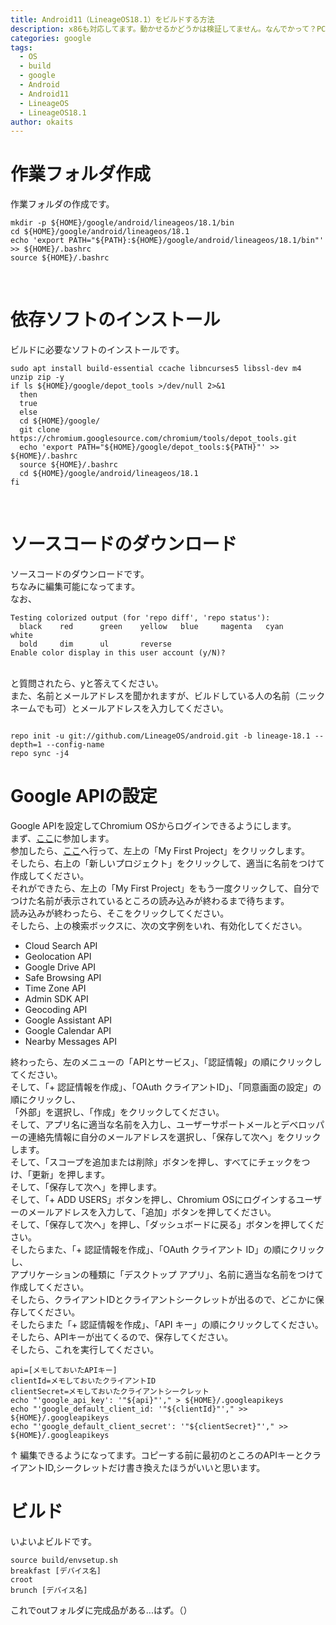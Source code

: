 ```yaml
---
title: Android11（LineageOS18.1）をビルドする方法
description: x86も対応してます。動かせるかどうかは検証してません。なんでかって？PCが処理落ちしたからです。（）あれ？なんか見たことあるような...？
categories: google
tags:
  - OS
  - build
  - google
  - Android
  - Android11
  - LineageOS
  - LineageOS18.1
author: okaits
---
```

<h1>作業フォルダ作成</h1>
作業フォルダの作成です。<br>
<pre class="prettyprint"><code class="prettyprint lang-bash">mkdir -p ${HOME}/google/android/lineageos/18.1/bin
cd ${HOME}/google/android/lineageos/18.1
echo 'export PATH="${PATH}:${HOME}/google/android/lineageos/18.1/bin"' >> ${HOME}/.bashrc
source ${HOME}/.bashrc
</code></pre><br>
<h1>依存ソフトのインストール</h1>
ビルドに必要なソフトのインストールです。<br>
<pre class="prettyprint"><code class="prettyprint lang-bash">sudo apt install build-essential ccache libncurses5 libssl-dev m4 unzip zip -y
if ls ${HOME}/google/depot_tools >/dev/null 2>&1
  then
  true
  else
  cd ${HOME}/google/
  git clone https://chromium.googlesource.com/chromium/tools/depot_tools.git
  echo 'export PATH="${HOME}/google/depot_tools:${PATH}"' >> ${HOME}/.bashrc
  source ${HOME}/.bashrc
  cd ${HOME}/google/android/lineageos/18.1
fi
</code></pre><br>
<h1>ソースコードのダウンロード</h1>
ソースコードのダウンロードです。<br>
ちなみに編集可能になってます。<br>
なお、<br>
<pre class="prettyprint"><code class="prettyprint">Testing colorized output (for 'repo diff', 'repo status'):
  black    red      green    yellow   blue     magenta   cyan     white
  bold     dim      ul       reverse
Enable color display in this user account (y/N)?
</code></pre><br>
と質問されたら、yと答えてください。<br>
また、名前とメールアドレスを聞かれますが、ビルドしている人の名前（ニックネームでも可）とメールアドレスを入力してください。<br>
<pre class="prettyprint"><code class="prettyprint lang-bash">
repo init -u git://github.com/LineageOS/android.git -b lineage-18.1 --depth=1 --config-name
repo sync -j4
</code></pre>
<h1>Google APIの設定</h1>
Google APIを設定してChromium OSからログインできるようにします。<br>
まず、<a href="https://groups.google.com/a/chromium.org/forum/?fromgroups#!forum/chromium-dev">ここ</a>に参加します。<br>
参加したら、<a href="https://cloud.google.com/console">ここ</a>へ行って、左上の「My First Project」をクリックします。<br>
そしたら、右上の「新しいプロジェクト」をクリックして、適当に名前をつけて作成してください。<br>
それができたら、左上の「My First Project」をもう一度クリックして、自分でつけた名前が表示されているところの読み込みが終わるまで待ちます。<br>
読み込みが終わったら、そこをクリックしてください。<br>
そしたら、上の検索ボックスに、次の文字例をいれ、有効化してください。<br>
<ul>
<li>Cloud Search API<br></li>
<li>Geolocation API<br></li>
<li>Google Drive API<br></li>
<li>Safe Browsing API<br></li>
<li>Time Zone API<br></li>
<li>Admin SDK API<br></li>
<li>Geocoding API<br></li>
<li>Google Assistant API<br></li>
<li>Google Calendar API<br></li>
<li>Nearby Messages API<br></li>
</ul>
終わったら、左のメニューの「APIとサービス」、「認証情報」の順にクリックしてください。<br>
そして、「+ 認証情報を作成」、「OAuth クライアントID」、「同意画面の設定」の順にクリックし、<br>
「外部」を選択し、「作成」をクリックしてください。<br>
そして、アプリ名に適当な名前を入力し、ユーザーサポートメールとデベロッパーの連絡先情報に自分のメールアドレスを選択し、「保存して次へ」をクリックします。<br>
そして、「スコープを追加または削除」ボタンを押し、すべてにチェックをつけ、「更新」を押します。<br>
そして、「保存して次へ」を押します。<br>
そして、「+ ADD USERS」ボタンを押し、Chromium OSにログインするユーザーのメールアドレスを入力して、「追加」ボタンを押してください。<br>
そして、「保存して次へ」を押し、「ダッシュボードに戻る」ボタンを押してください。<br>
そしたらまた、「+ 認証情報を作成」、「OAuth クライアント ID」の順にクリックし、<br>
アプリケーションの種類に「デスクトップ アプリ」、名前に適当な名前をつけて作成してください。<br>
そしたら、クライアントIDとクライアントシークレットが出るので、どこかに保存してください。<br>
そしたらまた「+ 認証情報を作成」、「API キー」の順にクリックしてください。<br>
そしたら、APIキーが出てくるので、保存してください。<br>
そしたら、これを実行してください。<br>
<pre class="prettyprint"><code class="prettyprint lang-bash" contenteditable>api=[メモしておいたAPIキー]
clientId=メモしておいたクライアントID
clientSecret=メモしておいたクライアントシークレット
echo "'google_api_key': '"${api}"'," > ${HOME}/.googleapikeys
echo "'google_default_client_id: '"${clientId}"'," >> ${HOME}/.googleapikeys
echo "'google_default_client_secret': '"${clientSecret}"'," >> ${HOME}/.googleapikeys
</code></pre>
&uarr; 編集できるようになってます。コピーする前に最初のところのAPIキーとクライアントID,シークレットだけ書き換えたほうがいいと思います。<br>
<h1>ビルド</h1>
いよいよビルドです。<br>
<pre class="prettyprint"><code class="prettyprint lang-bash contenteditable">source build/envsetup.sh
breakfast [デバイス名]
croot
brunch [デバイス名]
</code></pre>
これでoutフォルダに完成品がある...はず。（）<br>